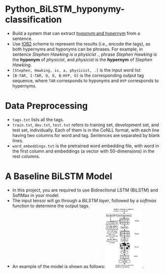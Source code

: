 # Python_BiLSTM_hyponymy-classification
* Build a system that can extract [hyponym and hypernym](https://en.wikipedia.org/wiki/Hyponymy_and_hypernymy) from a sentence. 
* Use [IOB2](https://en.wikipedia.org/wiki/Inside%E2%80%93outside%E2%80%93beginning_(tagging)) scheme to represent the results (i.e., encode the tags), as both hypernyms and hyponyms can be phrases.
For example, in sentence *Stephen Hawking is a physicist .*, phrase *Stephen Hawking* is the **hyponym** of *physicist*, and *physicist* is the **hypernym** of *Stephen Hawking*.
 * `[Stephen, Hawking, is, a, physicist, .]` is the input word list 
 * `[B-TAR, I-TAR, O, O, B-HYP, O]` is the corresponding output tag sequence, where `TAR` corresponds to hyponyms and `HYP` corresponds to hypernyms.
# Data Preprocessing
+ `tags.txt` lists all the tags.
+ `train.txt`, `dev.txt`, `test.txt` refers to training set, development set, and test set, individually. Each of them is in the CoNLL format, with each line having two columns for word and tag. Sentences are separated by blank lines.
+ `word_embeddings.txt` is the pretrained word embedding file, with word in the first column and embeddings (a vector with 50-dimensions) in the rest columns.    
# A Baseline BiLSTM Model

+ In this project, you are required to use Bidirectional LSTM (BiLSTM) and SoftMax in your model.
+ The input tensor will go through a *BiLSTM layer*, followed by a *softmax* function to determine the output tags.
+ An example of the model is shown as follows:<img src="./workflow.png" width="25%">.

